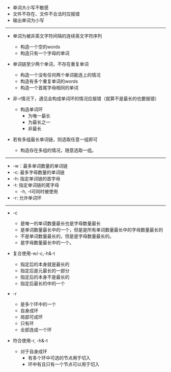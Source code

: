* 单词大小写不敏感
* 文件不存在、文件不合法时应报错
* 输出单词为小写

----------------------

* 单词为被非英文字符间隔的连续英文字符序列
	* 构造一个空的words
	* 构造只有一个字母的单词
	
* 单词链至少两个单词，不存在重复单词
	* 构造一个没有任何两个单词能连上的情况
	* 构造有多个重复单词的words
	* 构造一个首尾字母相同的单词
	
* 非-r情况下，遇见会构成单词环的情况应报错（就算不是最长的也要报错）
	* 构造单词环
		* 为唯一最长
		* 为最长之一
		* 非最长

* 若有多组最长单词链，则选取任意一组即可
	* 构造存在多组的情况，随意选取一组。

------------------------

* -w：最多单词数量的单词链
* -c: 最多字母数量的单词链
* -h: 指定单词链的首字母
* -t: 指定单词链的尾字母
	* -h, -t可同时被使用
* -r: 允许单词环

------------------------

* -c
  * 是唯一的单词数量最长也是字母数量最长
  * 是单词数量最长中的一个，但是是所有单词数量最长中的字母数量最长的
  * 不是单词数量最长的，但是是字母数量最长的。
  * 是字母数量最长中的一个。

* 复合使用-w/-c,-h&-t
  * 指定后的本身就是最长的
  * 指定后是元最长的一部分
  * 指定后的本身不是最长的
  * 指定后最长的中的一个

* -r
  * 是多个环中的一个
  * 自身成环
  * 局部可成环
  * 只有环
  * 全部连成一个环

* 符合使用-r, -h&-t
  * 对于自身成环
    * 有多个环中可选的节点用于切入
    * 环中有且只有一个节点可以用于切入